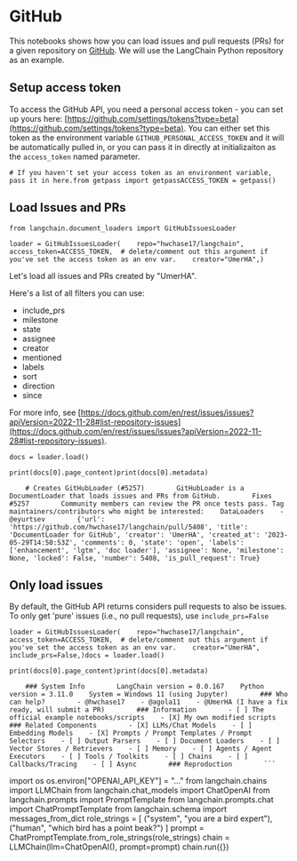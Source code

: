 GitHub
======

This notebooks shows how you can load issues and pull requests (PRs) for a given repository on [GitHub](https://github.com/). We will use the LangChain Python repository as an example.

Setup access token[](#setup-access-token "Direct link to Setup access token")
------------------------------------------------------------------------------

To access the GitHub API, you need a personal access token - you can set up yours here: [https://github.com/settings/tokens?type=beta](https://github.com/settings/tokens?type=beta). You can either set this token as the environment variable `GITHUB_PERSONAL_ACCESS_TOKEN` and it will be automatically pulled in, or you can pass it in directly at initializaiton as the `access_token` named parameter.

    # If you haven't set your access token as an environment variable, pass it in here.from getpass import getpassACCESS_TOKEN = getpass()

Load Issues and PRs[](#load-issues-and-prs "Direct link to Load Issues and PRs")
---------------------------------------------------------------------------------

    from langchain.document_loaders import GitHubIssuesLoader

    loader = GitHubIssuesLoader(    repo="hwchase17/langchain",    access_token=ACCESS_TOKEN,  # delete/comment out this argument if you've set the access token as an env var.    creator="UmerHA",)

Let's load all issues and PRs created by "UmerHA".

Here's a list of all filters you can use:

*   include\_prs
*   milestone
*   state
*   assignee
*   creator
*   mentioned
*   labels
*   sort
*   direction
*   since

For more info, see [https://docs.github.com/en/rest/issues/issues?apiVersion=2022-11-28#list-repository-issues](https://docs.github.com/en/rest/issues/issues?apiVersion=2022-11-28#list-repository-issues).

    docs = loader.load()

    print(docs[0].page_content)print(docs[0].metadata)

        # Creates GitHubLoader (#5257)        GitHubLoader is a DocumentLoader that loads issues and PRs from GitHub.        Fixes #5257        Community members can review the PR once tests pass. Tag maintainers/contributors who might be interested:    DataLoaders    - @eyurtsev        {'url': 'https://github.com/hwchase17/langchain/pull/5408', 'title': 'DocumentLoader for GitHub', 'creator': 'UmerHA', 'created_at': '2023-05-29T14:50:53Z', 'comments': 0, 'state': 'open', 'labels': ['enhancement', 'lgtm', 'doc loader'], 'assignee': None, 'milestone': None, 'locked': False, 'number': 5408, 'is_pull_request': True}

Only load issues[](#only-load-issues "Direct link to Only load issues")
------------------------------------------------------------------------

By default, the GitHub API returns considers pull requests to also be issues. To only get 'pure' issues (i.e., no pull requests), use `include_prs=False`

    loader = GitHubIssuesLoader(    repo="hwchase17/langchain",    access_token=ACCESS_TOKEN,  # delete/comment out this argument if you've set the access token as an env var.    creator="UmerHA",    include_prs=False,)docs = loader.load()

    print(docs[0].page_content)print(docs[0].metadata)

        ### System Info        LangChain version = 0.0.167    Python version = 3.11.0    System = Windows 11 (using Jupyter)        ### Who can help?        - @hwchase17    - @agola11    - @UmerHA (I have a fix ready, will submit a PR)        ### Information        - [ ] The official example notebooks/scripts    - [X] My own modified scripts        ### Related Components        - [X] LLMs/Chat Models    - [ ] Embedding Models    - [X] Prompts / Prompt Templates / Prompt Selectors    - [ ] Output Parsers    - [ ] Document Loaders    - [ ] Vector Stores / Retrievers    - [ ] Memory    - [ ] Agents / Agent Executors    - [ ] Tools / Toolkits    - [ ] Chains    - [ ] Callbacks/Tracing    - [ ] Async        ### Reproduction        ```
import os    os.environ["OPENAI_API_KEY"] = "..."        from langchain.chains import LLMChain    from langchain.chat_models import ChatOpenAI    from langchain.prompts import PromptTemplate    from langchain.prompts.chat import ChatPromptTemplate    from langchain.schema import messages_from_dict        role_strings = [        ("system", "you are a bird expert"),         ("human", "which bird has a point beak?")    ]    prompt = ChatPromptTemplate.from_role_strings(role_strings)    chain = LLMChain(llm=ChatOpenAI(), prompt=prompt)    chain.run({})    
```        ### Expected behavior        Chain should run    {'url': 'https://github.com/hwchase17/langchain/issues/5027', 'title': "ChatOpenAI models don't work with prompts created via ChatPromptTemplate.from_role_strings", 'creator': 'UmerHA', 'created_at': '2023-05-20T10:39:18Z', 'comments': 1, 'state': 'open', 'labels': [], 'assignee': None, 'milestone': None, 'locked': False, 'number': 5027, 'is_pull_request': False}